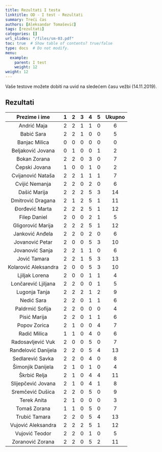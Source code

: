 ```yaml
---
title: Rezultati I testa
linktitle: OD - I test - Rezultati
summary: Treći čas
authors: [Aleksandar Tomašević]
tags: [rezultati]
categories: []
url_slides: "/files/sm-03.pdf"
toc: true  # Show table of contents? true/false
type: docs  # Do not modify.
menu:
  example:
    parent: I test
    weight: 12
weight: 12
---
```


Vaše testove možete dobiti na uvid na sledećem času vežbi (14.11.2019).

## Rezultati

**Prezime i ime**|**1**|**2**|**3**|**4**|**5**|**Ukupno**
:-----:|:-----:|:-----:|:-----:|:-----:|:-----:|:-----:
Andrić Maja|2|2|1|1|0|6
Babić Sara|2|2|1|0|0|5
Banjac Milica|0|0|0|0|0|0
Beljaković Jovana|0|1|0|0|1|2
Bokan Zorana|2|2|0|3|0|7
Čepski Jovana|1|0|0|1|0|2
Cvijanović Nataša|2|2|1|1|1|7
Cvijić Nemanja|2|2|0|2|0|6
Dašić Marija|2|2|2|5|3|14
Dmitrović Dragana|2|1|2|5|1|11
Đorđević Marta|2|2|2|5|1|12
Filep Daniel|2|0|0|2|1|5
Gligorović Marija|2|2|2|5|1|12
Janković Anđela|2|2|0|2|0|6
Jovanović Petar|2|0|0|5|3|10
Jovanović Sanja|2|2|1|1|0|6
Jović Tamara|2|2|1|5|3|13
Kolarović Aleksandra|2|0|0|5|3|10
Ljiljak Lorena|2|0|0|1|1|4
Lončarević Ljiljana|2|2|0|0|1|5
Lugonja Tanja|2|2|2|1|2|9
Nedić Sara|2|2|0|1|1|6
Paldrmić Sofija|2|2|0|0|0|4
Pisić Marija|2|2|0|1|1|6
Popov Zorica|2|1|0|0|4|7
Radić Milica|1|1|0|4|0|6
Radosavljević Vuk|2|0|0|5|0|7
Ranđelović Danijela|2|2|0|5|4|13
Sedlarević Savka|2|2|0|4|0|8
Šimonjik Danijela|2|1|0|1|0|4
Škrbić Relja|2|1|0|4|4|11
Slijepčević Jovana|2|1|0|4|1|8
Sremčević Dušica|2|2|0|5|0|9
Terek Anita|2|1|0|0|0|3
Tomaš Zorana|1|1|0|5|0|7
Trubić Tamara|2|2|0|5|4|13
Vujović Aleksandra|2|2|2|5|1|12
Vujović Teodor|2|2|0|1|0|5
Zoranović Zorana|2|2|0|5|2|11
